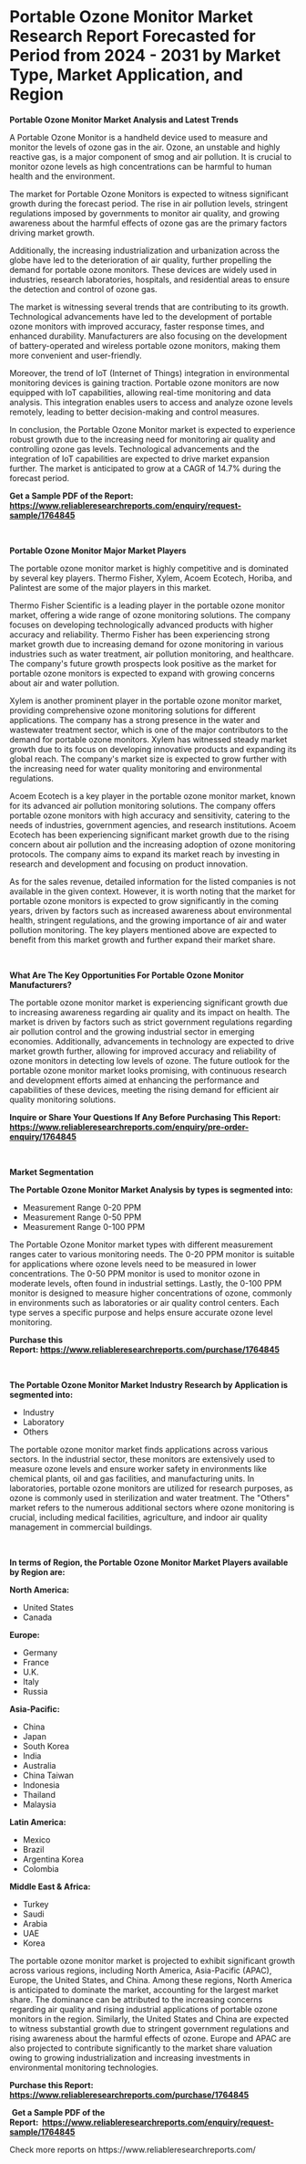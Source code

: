 <p><h1>Portable Ozone Monitor Market Research Report Forecasted for Period from 2024 -  2031 by Market Type, Market Application, and Region</h1></p><p><strong>Portable Ozone Monitor Market Analysis and Latest Trends</strong></p>
<p><p>A Portable Ozone Monitor is a handheld device used to measure and monitor the levels of ozone gas in the air. Ozone, an unstable and highly reactive gas, is a major component of smog and air pollution. It is crucial to monitor ozone levels as high concentrations can be harmful to human health and the environment.</p><p>The market for Portable Ozone Monitors is expected to witness significant growth during the forecast period. The rise in air pollution levels, stringent regulations imposed by governments to monitor air quality, and growing awareness about the harmful effects of ozone gas are the primary factors driving market growth.</p><p>Additionally, the increasing industrialization and urbanization across the globe have led to the deterioration of air quality, further propelling the demand for portable ozone monitors. These devices are widely used in industries, research laboratories, hospitals, and residential areas to ensure the detection and control of ozone gas.</p><p>The market is witnessing several trends that are contributing to its growth. Technological advancements have led to the development of portable ozone monitors with improved accuracy, faster response times, and enhanced durability. Manufacturers are also focusing on the development of battery-operated and wireless portable ozone monitors, making them more convenient and user-friendly.</p><p>Moreover, the trend of IoT (Internet of Things) integration in environmental monitoring devices is gaining traction. Portable ozone monitors are now equipped with IoT capabilities, allowing real-time monitoring and data analysis. This integration enables users to access and analyze ozone levels remotely, leading to better decision-making and control measures.</p><p>In conclusion, the Portable Ozone Monitor market is expected to experience robust growth due to the increasing need for monitoring air quality and controlling ozone gas levels. Technological advancements and the integration of IoT capabilities are expected to drive market expansion further. The market is anticipated to grow at a CAGR of 14.7% during the forecast period.</p></p>
<p><strong>Get a Sample PDF of the Report:&nbsp; <a href="https://www.reliableresearchreports.com/enquiry/request-sample/1764845">https://www.reliableresearchreports.com/enquiry/request-sample/1764845</a></strong></p>
<p>&nbsp;</p>
<p><strong>Portable Ozone Monitor Major Market Players</strong></p>
<p><p>The portable ozone monitor market is highly competitive and is dominated by several key players. Thermo Fisher, Xylem, Acoem Ecotech, Horiba, and Palintest are some of the major players in this market. </p><p>Thermo Fisher Scientific is a leading player in the portable ozone monitor market, offering a wide range of ozone monitoring solutions. The company focuses on developing technologically advanced products with higher accuracy and reliability. Thermo Fisher has been experiencing strong market growth due to increasing demand for ozone monitoring in various industries such as water treatment, air pollution monitoring, and healthcare. The company's future growth prospects look positive as the market for portable ozone monitors is expected to expand with growing concerns about air and water pollution.</p><p>Xylem is another prominent player in the portable ozone monitor market, providing comprehensive ozone monitoring solutions for different applications. The company has a strong presence in the water and wastewater treatment sector, which is one of the major contributors to the demand for portable ozone monitors. Xylem has witnessed steady market growth due to its focus on developing innovative products and expanding its global reach. The company's market size is expected to grow further with the increasing need for water quality monitoring and environmental regulations.</p><p>Acoem Ecotech is a key player in the portable ozone monitor market, known for its advanced air pollution monitoring solutions. The company offers portable ozone monitors with high accuracy and sensitivity, catering to the needs of industries, government agencies, and research institutions. Acoem Ecotech has been experiencing significant market growth due to the rising concern about air pollution and the increasing adoption of ozone monitoring protocols. The company aims to expand its market reach by investing in research and development and focusing on product innovation.</p><p>As for the sales revenue, detailed information for the listed companies is not available in the given context. However, it is worth noting that the market for portable ozone monitors is expected to grow significantly in the coming years, driven by factors such as increased awareness about environmental health, stringent regulations, and the growing importance of air and water pollution monitoring. The key players mentioned above are expected to benefit from this market growth and further expand their market share.</p></p>
<p>&nbsp;</p>
<p><strong>What Are The Key Opportunities For Portable Ozone Monitor Manufacturers?</strong></p>
<p><p>The portable ozone monitor market is experiencing significant growth due to increasing awareness regarding air quality and its impact on health. The market is driven by factors such as strict government regulations regarding air pollution control and the growing industrial sector in emerging economies. Additionally, advancements in technology are expected to drive market growth further, allowing for improved accuracy and reliability of ozone monitors in detecting low levels of ozone. The future outlook for the portable ozone monitor market looks promising, with continuous research and development efforts aimed at enhancing the performance and capabilities of these devices, meeting the rising demand for efficient air quality monitoring solutions.</p></p>
<p><strong>Inquire or Share Your Questions If Any Before Purchasing This Report: <a href="https://www.reliableresearchreports.com/enquiry/pre-order-enquiry/1764845">https://www.reliableresearchreports.com/enquiry/pre-order-enquiry/1764845</a></strong></p>
<p>&nbsp;</p>
<p><strong>Market Segmentation</strong></p>
<p><strong>The Portable Ozone Monitor Market Analysis by types is segmented into:</strong></p>
<p><ul><li>Measurement Range 0-20 PPM</li><li>Measurement Range 0-50 PPM</li><li>Measurement Range 0-100 PPM</li></ul></p>
<p><p>The Portable Ozone Monitor market types with different measurement ranges cater to various monitoring needs. The 0-20 PPM monitor is suitable for applications where ozone levels need to be measured in lower concentrations. The 0-50 PPM monitor is used to monitor ozone in moderate levels, often found in industrial settings. Lastly, the 0-100 PPM monitor is designed to measure higher concentrations of ozone, commonly in environments such as laboratories or air quality control centers. Each type serves a specific purpose and helps ensure accurate ozone level monitoring.</p></p>
<p><strong>Purchase this Report:&nbsp;<a href="https://www.reliableresearchreports.com/purchase/1764845">https://www.reliableresearchreports.com/purchase/1764845</a></strong></p>
<p>&nbsp;</p>
<p><strong>The Portable Ozone Monitor Market Industry Research by Application is segmented into:</strong></p>
<p><ul><li>Industry</li><li>Laboratory</li><li>Others</li></ul></p>
<p><p>The portable ozone monitor market finds applications across various sectors. In the industrial sector, these monitors are extensively used to measure ozone levels and ensure worker safety in environments like chemical plants, oil and gas facilities, and manufacturing units. In laboratories, portable ozone monitors are utilized for research purposes, as ozone is commonly used in sterilization and water treatment. The "Others" market refers to the numerous additional sectors where ozone monitoring is crucial, including medical facilities, agriculture, and indoor air quality management in commercial buildings.</p></p>
<p>&nbsp;</p>
<p><strong>In terms of Region, the Portable Ozone Monitor Market Players available by Region are:</strong></p>
<p>
    <p> <strong> North America: </strong>
        <ul>
            <li>United States</li>
            <li>Canada</li>
        </ul>
        </p> 
    <p> <strong> Europe: </strong>
        <ul>
            <li>Germany</li>
            <li>France</li>
            <li>U.K.</li>
            <li>Italy</li>
            <li>Russia</li>
        </ul>
        </p> 
    <p> <strong> Asia-Pacific: </strong>
        <ul>
            <li>China</li>
            <li>Japan</li>
            <li>South Korea</li>
            <li>India</li>
            <li>Australia</li>
            <li>China Taiwan</li>
            <li>Indonesia</li>
            <li>Thailand</li>
            <li>Malaysia</li>
        </ul>
        </p> 
    <p> <strong> Latin America: </strong>
        <ul>
            <li>Mexico</li>
            <li>Brazil</li>
            <li>Argentina Korea</li>
            <li>Colombia</li>
        </ul>
        </p> 
    <p> <strong> Middle East & Africa: </strong>
        <ul>
            <li>Turkey</li>
            <li>Saudi</li>
            <li>Arabia</li>
            <li>UAE</li>
            <li>Korea</li>
        </ul>
    </p>
    </p>
<p><p>The portable ozone monitor market is projected to exhibit significant growth across various regions, including North America, Asia-Pacific (APAC), Europe, the United States, and China. Among these regions, North America is anticipated to dominate the market, accounting for the largest market share. The dominance can be attributed to the increasing concerns regarding air quality and rising industrial applications of portable ozone monitors in the region. Similarly, the United States and China are expected to witness substantial growth due to stringent government regulations and rising awareness about the harmful effects of ozone. Europe and APAC are also projected to contribute significantly to the market share valuation owing to growing industrialization and increasing investments in environmental monitoring technologies.</p></p>
<p><strong>Purchase this Report: <a href="https://www.reliableresearchreports.com/purchase/1764845">https://www.reliableresearchreports.com/purchase/1764845</a></strong></p>
<p>&nbsp;<strong>Get a Sample PDF of the Report:&nbsp;&nbsp;<a href="https://www.reliableresearchreports.com/enquiry/request-sample/1764845">https://www.reliableresearchreports.com/enquiry/request-sample/1764845</a></strong></p>
<p><strong></strong></p>
<p>Check more reports on https://www.reliableresearchreports.com/</p>